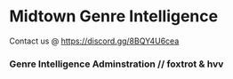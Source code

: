 # Midtown Genre Intelligence

Contact us @ https://discord.gg/8BQY4U6cea

### Genre Intelligence Adminstration // foxtrot & hvv
